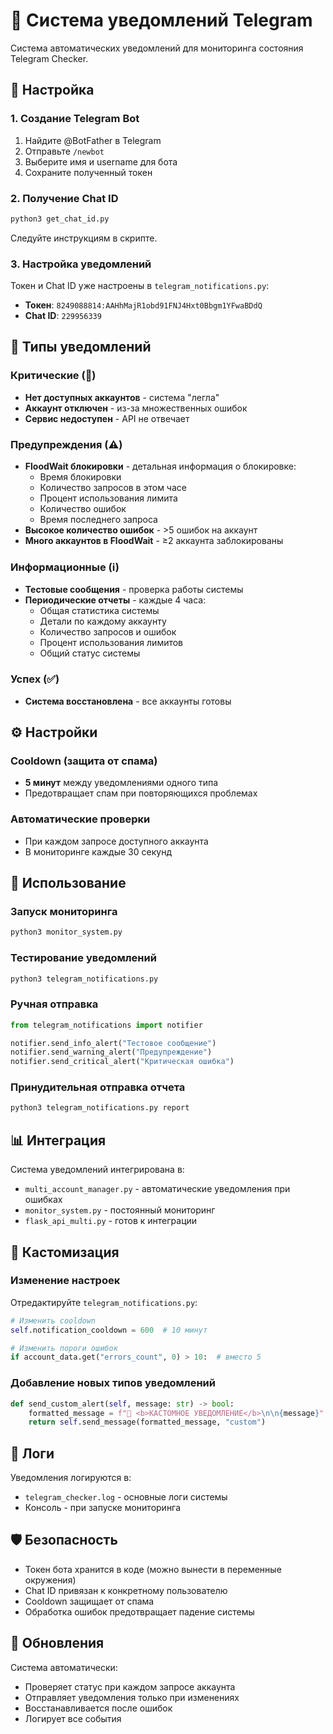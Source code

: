 # 🔔 Система уведомлений Telegram

Система автоматических уведомлений для мониторинга состояния Telegram Checker.

## 📱 Настройка

### 1. Создание Telegram Bot
1. Найдите @BotFather в Telegram
2. Отправьте `/newbot`
3. Выберите имя и username для бота
4. Сохраните полученный токен

### 2. Получение Chat ID
```bash
python3 get_chat_id.py
```
Следуйте инструкциям в скрипте.

### 3. Настройка уведомлений
Токен и Chat ID уже настроены в `telegram_notifications.py`:
- **Токен**: `8249088814:AAHhMajR1obd91FNJ4Hxt0Bbgm1YFwaBDdQ`
- **Chat ID**: `229956339`

## 🚨 Типы уведомлений

### Критические (🔴)
- **Нет доступных аккаунтов** - система "легла"
- **Аккаунт отключен** - из-за множественных ошибок
- **Сервис недоступен** - API не отвечает

### Предупреждения (⚠️)
- **FloodWait блокировки** - детальная информация о блокировке:
  - Время блокировки
  - Количество запросов в этом часе
  - Процент использования лимита
  - Количество ошибок
  - Время последнего запроса
- **Высокое количество ошибок** - >5 ошибок на аккаунт
- **Много аккаунтов в FloodWait** - ≥2 аккаунта заблокированы

### Информационные (ℹ️)
- **Тестовые сообщения** - проверка работы системы
- **Периодические отчеты** - каждые 4 часа:
  - Общая статистика системы
  - Детали по каждому аккаунту
  - Количество запросов и ошибок
  - Процент использования лимитов
  - Общий статус системы

### Успех (✅)
- **Система восстановлена** - все аккаунты готовы

## ⚙️ Настройки

### Cooldown (защита от спама)
- **5 минут** между уведомлениями одного типа
- Предотвращает спам при повторяющихся проблемах

### Автоматические проверки
- При каждом запросе доступного аккаунта
- В мониторинге каждые 30 секунд

## 🚀 Использование

### Запуск мониторинга
```bash
python3 monitor_system.py
```

### Тестирование уведомлений
```bash
python3 telegram_notifications.py
```

### Ручная отправка
```python
from telegram_notifications import notifier

notifier.send_info_alert("Тестовое сообщение")
notifier.send_warning_alert("Предупреждение")
notifier.send_critical_alert("Критическая ошибка")
```

### Принудительная отправка отчета
```bash
python3 telegram_notifications.py report
```

## 📊 Интеграция

Система уведомлений интегрирована в:
- `multi_account_manager.py` - автоматические уведомления при ошибках
- `monitor_system.py` - постоянный мониторинг
- `flask_api_multi.py` - готов к интеграции

## 🔧 Кастомизация

### Изменение настроек
Отредактируйте `telegram_notifications.py`:
```python
# Изменить cooldown
self.notification_cooldown = 600  # 10 минут

# Изменить пороги ошибок
if account_data.get("errors_count", 0) > 10:  # вместо 5
```

### Добавление новых типов уведомлений
```python
def send_custom_alert(self, message: str) -> bool:
    formatted_message = f"🎯 <b>КАСТОМНОЕ УВЕДОМЛЕНИЕ</b>\n\n{message}"
    return self.send_message(formatted_message, "custom")
```

## 📝 Логи

Уведомления логируются в:
- `telegram_checker.log` - основные логи системы
- Консоль - при запуске мониторинга

## 🛡️ Безопасность

- Токен бота хранится в коде (можно вынести в переменные окружения)
- Chat ID привязан к конкретному пользователю
- Cooldown защищает от спама
- Обработка ошибок предотвращает падение системы

## 🔄 Обновления

Система автоматически:
- Проверяет статус при каждом запросе аккаунта
- Отправляет уведомления только при изменениях
- Восстанавливается после ошибок
- Логирует все события 